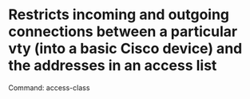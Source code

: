 # Restricts incoming and outgoing connections between a particular vty (into a basic Cisco device) and the addresses in an access list

Command: access-class